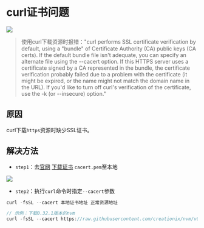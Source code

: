 # curl证书问题

![](/images/node/error/curl_error.png)

> 使用curl下载资源时报错："curl performs SSL certificate verification by default, using a "bundle"
 of Certificate Authority (CA) public keys (CA certs). If the default
 bundle file isn't adequate, you can specify an alternate file
 using the --cacert option.
If this HTTPS server uses a certificate signed by a CA represented in
 the bundle, the certificate verification probably failed due to a
 problem with the certificate (it might be expired, or the name might
 not match the domain name in the URL).
If you'd like to turn off curl's verification of the certificate, use
 the -k (or --insecure) option."

## 原因

curl下载`https`资源时缺少SSL证书。

## 解决方法

- `step1`：去[官网](https://curl.haxx.se/docs/caextract.html) [下载证书](/images/node/error/cacert.pem) `cacert.pem`至本地

![](/images/node/error/curl_epm.png)

- `step2`：执行`curl`命令时指定`--cacert`参数

```js
curl -fsSL --cacert 本地证书地址 正常资源地址

// 示例：下载0.32.1版本的nvm
curl -fsSL --cacert https://raw.githubusercontent.com/creationix/nvm/v0.32.1/install.sh | bash
```

